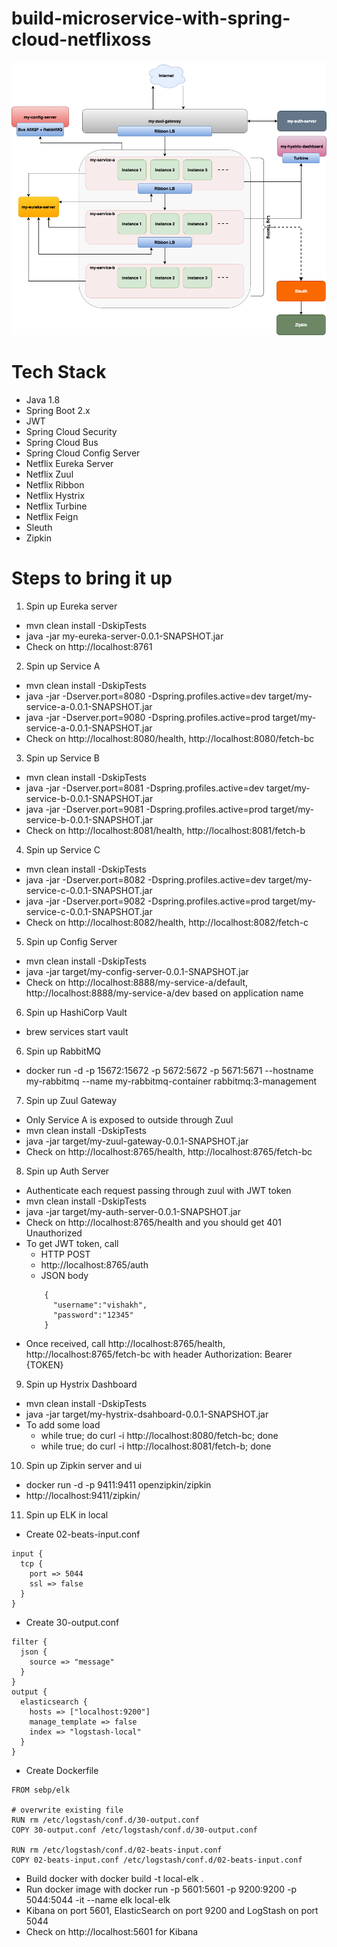 # build-microservice-with-spring-cloud-netflixoss

![alt text](https://github.com/Hitman007IN/build-microservice-with-spring-cloud-netflixoss/blob/master/screenshot/microservice_architecture.png)

# Tech Stack
- Java 1.8
- Spring Boot 2.x
- JWT
- Spring Cloud Security
- Spring Cloud Bus
- Spring Cloud Config Server
- Netflix Eureka Server
- Netflix Zuul
- Netflix Ribbon
- Netflix Hystrix
- Netflix Turbine
- Netflix Feign
- Sleuth
- Zipkin


# Steps to bring it up

1) Spin up Eureka server
- mvn clean install -DskipTests
- java -jar my-eureka-server-0.0.1-SNAPSHOT.jar
- Check on http://localhost:8761

2) Spin up Service A
- mvn clean install -DskipTests
- java -jar -Dserver.port=8080 -Dspring.profiles.active=dev target/my-service-a-0.0.1-SNAPSHOT.jar
- java -jar -Dserver.port=9080 -Dspring.profiles.active=prod target/my-service-a-0.0.1-SNAPSHOT.jar
- Check on http://localhost:8080/health, http://localhost:8080/fetch-bc

3) Spin up Service B
- mvn clean install -DskipTests
- java -jar -Dserver.port=8081 -Dspring.profiles.active=dev target/my-service-b-0.0.1-SNAPSHOT.jar
- java -jar -Dserver.port=9081 -Dspring.profiles.active=prod target/my-service-b-0.0.1-SNAPSHOT.jar
- Check on http://localhost:8081/health, http://localhost:8081/fetch-b

4) Spin up Service C
- mvn clean install -DskipTests
- java -jar -Dserver.port=8082 -Dspring.profiles.active=dev target/my-service-c-0.0.1-SNAPSHOT.jar
- java -jar -Dserver.port=9082 -Dspring.profiles.active=prod target/my-service-c-0.0.1-SNAPSHOT.jar
- Check on http://localhost:8082/health, http://localhost:8082/fetch-c

5) Spin up Config Server
- mvn clean install -DskipTests
- java -jar target/my-config-server-0.0.1-SNAPSHOT.jar
- Check on http://localhost:8888/my-service-a/default, http://localhost:8888/my-service-a/dev based on application name

6) Spin up HashiCorp Vault 
- brew services start vault

6) Spin up RabbitMQ
- docker run -d -p 15672:15672 -p 5672:5672 -p 5671:5671 --hostname my-rabbitmq --name my-rabbitmq-container rabbitmq:3-management

7) Spin up Zuul Gateway
- Only Service A is exposed to outside through Zuul
- mvn clean install -DskipTests
- java -jar target/my-zuul-gateway-0.0.1-SNAPSHOT.jar
- Check on http://localhost:8765/health, http://localhost:8765/fetch-bc

8) Spin up Auth Server
- Authenticate each request passing through zuul with JWT token
- mvn clean install -DskipTests
- java -jar target/my-auth-server-0.0.1-SNAPSHOT.jar
- Check on http://localhost:8765/health and you should get 401 Unauthorized
- To get JWT token, call 
	- HTTP POST
	- http://localhost:8765/auth
	- JSON body
	``` 
	    {
          "username":"vishakh",
          "password":"12345"
        }
	```
- Once received, call http://localhost:8765/health, http://localhost:8765/fetch-bc with header Authorization: Bearer {TOKEN}

9) Spin up Hystrix Dashboard
- mvn clean install -DskipTests
- java -jar target/my-hystrix-dsahboard-0.0.1-SNAPSHOT.jar
- To add some load
	- while true; do curl -i http://localhost:8080/fetch-bc; done
	- while true; do curl -i http://localhost:8081/fetch-b; done

10) Spin up Zipkin server and ui
- docker run -d -p 9411:9411 openzipkin/zipkin
- http://localhost:9411/zipkin/

11) Spin up ELK in local
- Create 02-beats-input.conf
```
input {
  tcp {
    port => 5044
    ssl => false
  }
}
```
- Create 30-output.conf
```
filter {
  json {
    source => "message"
  }
}
output {
  elasticsearch {
    hosts => ["localhost:9200"]
    manage_template => false
    index => "logstash-local"
  }
}
```
- Create Dockerfile
```
FROM sebp/elk

# overwrite existing file
RUN rm /etc/logstash/conf.d/30-output.conf
COPY 30-output.conf /etc/logstash/conf.d/30-output.conf

RUN rm /etc/logstash/conf.d/02-beats-input.conf
COPY 02-beats-input.conf /etc/logstash/conf.d/02-beats-input.conf
```
- Build docker with docker build -t local-elk .
- Run docker image with docker run -p 5601:5601 -p 9200:9200 -p 5044:5044 -it --name elk local-elk
- Kibana on port 5601, ElasticSearch on port 9200 and LogStash on port 5044
- Check on http://localhost:5601 for Kibana

